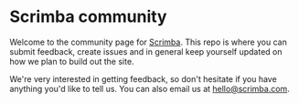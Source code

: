 # Scrimba community

Welcome to the community page for [Scrimba](https://scrimba.com/). This repo is where you can submit feedback, create issues and in general keep yourself updated on how we plan to build out the site.

We're very interested in getting feedback, so don't hesitate if you have anything you'd like to tell us. You can also email us at hello@scrimba.com.
